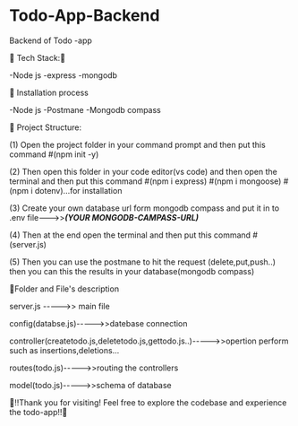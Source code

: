

# Todo-App-Backend
Backend of Todo -app


🌠 Tech Stack:🔮

   -Node js
   -express
   -mongodb


🌈 Installation process

   -Node js
   -Postmane
   -Mongodb compass 


📂 Project Structure:

   (1) Open the project folder in your command prompt and then put this command #(npm init -y)

   (2) Then open this folder in your code editor(vs code) and then open the terminal and then put this command
       #(npm i express) 
       #(npm i mongoose) 
       #(npm i dotenv)...for installation

   (3) Create your own database url form mongodb compass and put it in to .env file--->>***(YOUR MONGODB-CAMPASS-URL)***

   (4) Then at the end open the terminal and then put this command #(server.js)

   (5) Then you can use the postmane to hit the request (delete,put,push..) then you can this the results in your database(mongodb compass)


📂Folder and File's description

  server.js ----->> main file

  config(databse.js)----->>datebase connection

  controller(createtodo.js,deletetodo.js,gettodo.js..)----->>opertion perform such as insertions,deletions...

  routes(todo.js)----->>routing the controllers

  model(todo.js)----->>schema of database



🚀!!Thank you for visiting! Feel free to explore the codebase and experience the todo-app!!🚀

